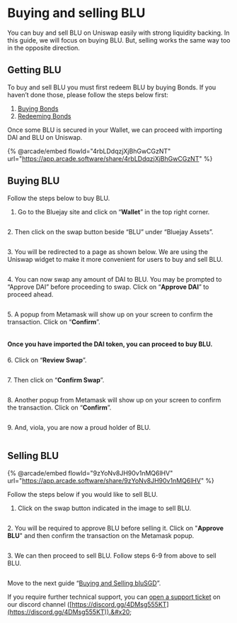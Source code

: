 # Buying and selling BLU

You can buy and sell BLU on Uniswap easily with strong liquidity backing. In this guide, we will focus on buying BLU. But, selling works the same way too in the opposite direction.

## Getting BLU

To buy and sell BLU you must first redeem BLU by buying Bonds. If you haven’t done those, please follow the steps below first:

1. [Buying Bonds](buying-bonds.md)
2. [Redeeming Bonds](redeeming-bonds.md)

Once some BLU is secured in your Wallet, we can proceed with importing DAI and BLU on Uniswap.

{% @arcade/embed flowId="4rbLDdqzjXjBhGwCGzNT" url="https://app.arcade.software/share/4rbLDdqzjXjBhGwCGzNT" %}

## Buying BLU

Follow the steps below to buy BLU.

1. Go to the Bluejay site and click on “**Wallet**” in the top right corner.

<figure><img src="../../.gitbook/assets/SCR-20221025-htq (1).png" alt=""><figcaption></figcaption></figure>

2\. Then click on the swap button beside “BLU” under “Bluejay Assets”.

<figure><img src="../../.gitbook/assets/SCR-20221025-hv6.png" alt=""><figcaption></figcaption></figure>

3\. You will be redirected to a page as shown below. We are using the Uniswap widget to make it more convenient for users to buy and sell BLU.

<figure><img src="../../.gitbook/assets/SCR-20221025-hyi.png" alt=""><figcaption></figcaption></figure>

4\. You can now swap any amount of DAI to BLU. You may be prompted to “Approve DAI” before proceeding to swap. Click on “**Approve DAI**” to proceed ahead.

<figure><img src="../../.gitbook/assets/SCR-20221025-i0x.png" alt=""><figcaption></figcaption></figure>

5\. A popup from Metamask will show up on your screen to confirm the transaction. Click on “**Confirm**”.

<figure><img src="../../.gitbook/assets/ApproveDAIUniswap.png" alt=""><figcaption></figcaption></figure>

#### Once you have imported the DAI token, you can proceed to buy BLU.

6\. Click on “**Review Swap**”.

<figure><img src="../../.gitbook/assets/SCR-20221025-i3x.png" alt=""><figcaption></figcaption></figure>

7\. Then click on “**Confirm Swap**”.

<figure><img src="../../.gitbook/assets/SCR-20221025-i59.png" alt=""><figcaption></figcaption></figure>

8\. Another popup from Metamask will show up on your screen to confirm the transaction. Click on “**Confirm**”.

<figure><img src="../../.gitbook/assets/confirmswap.png" alt=""><figcaption></figcaption></figure>

9\. And, viola, you are now a proud holder of BLU.

<figure><img src="../../.gitbook/assets/SCR-20221025-i84 (1).png" alt=""><figcaption></figcaption></figure>

## Selling BLU

{% @arcade/embed flowId="9zYoNv8JH90v1nMQ6lHV" url="https://app.arcade.software/share/9zYoNv8JH90v1nMQ6lHV" %}

Follow the steps below if you would like to sell BLU.

1. Click on the swap button indicated in the image to sell BLU.

<figure><img src="../../.gitbook/assets/SCR-20221025-ib0 (1).png" alt=""><figcaption></figcaption></figure>

2\. You will be required to approve BLU before selling it. Click on "**Approve BLU**" and then confirm the transaction on the Metamask popup.

<figure><img src="../../.gitbook/assets/SCR-20221025-ifk.png" alt=""><figcaption></figcaption></figure>

3\. We can then proceed to sell BLU. Follow steps 6-9 from above to sell BLU.

<figure><img src="../../.gitbook/assets/SCR-20221025-ih0.png" alt=""><figcaption></figcaption></figure>

Move to the next guide “[Buying and Selling bluSGD](buying-and-selling-blu.md)”.

If you require further technical support, you can [open a support ticket](broken-reference) on our discord channel ([https://discord.gg/4DMsg555KT](https://discord.gg/4DMsg555KT)).&#x20;
